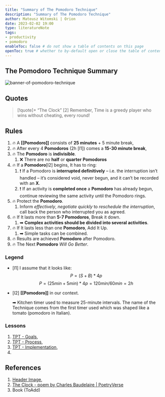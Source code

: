 ```yaml
---
title: "Summary of The Pomodoro Technique"
description: "Summary of The Pomodoro Technique"
author: Mateusz Witomski | Orion
date: 2023-02-02 19:00
type: literatureNote
tags: 
- productivity
- pomodoro
enableToc: false # do not show a table of contents on this page
openToc: true # whether to by-default open or close the table of contents on each page
---
```


## The Pomodoro Technique Summary
![banner-of-pomodoro-technique](stuff/files/The%20Pomodoro%20Technique/banner-of-pomodoro-technique.jpg)

## Quotes

> [!quote]+ “The Clock” [2]
> Remember, Time is a greedy player who wins without cheating, every round!

## Rules
1. 🔥 A **[[Pomodoro]]** consists of **25 minutes** + 5 minute break,
2. 🔥 After every 4 **Pomodoros** (2h [l1]) comes a **15-30 minute break**,
3. 🔥 The **Pomodoro** is **indivisible**. 
	1.  ❌ There are no **half** or **quarter** **Pomodoros** 
4. 🔥 If a **Pomodoro**[l2] begins, It has to ring: 
	1. ❗ If a Pomodoro is **interrupted definitively** – i.e. the interruption isn’t handled – it’s considered void, never begun, and it can’t be recorded with an **X**. 
	2. ❗ If an activity is **completed once** a **Pomodoro** has already begun, continue reviewing the same activity until the Pomodoro rings. 
5. 🔥 Protect the **Pomodoro**. 
	1. Inform *effectively*, *negotiate quickly* to *reschedule the interruption*, call back the person who interrupted you as agreed. 
6. 🔥 If It lasts more than **5-7 Pomodoros**, Break it down. 
	1. ➡ **Complex activities should be divided into several activities**.
7. 🔥 If It lasts less than one **Pomodoro**, Add It Up. 
	1. ➡ Simple tasks can be combined.
8. 🔥 Results are achieved **Pomodoro** after Pomodoro. 
9. 🔥 The Next **Pomodoro** *Will Go Better*.

### Legend
* [l1] I assume that it looks like: $$P = (S + B) * 4p$$
$$P = (25 min + 5 min) * 4p = 120 min / 60 min = 2 h$$
* [l2] **[[Pomodoro]]** in our context.

	 ➡ Kitchen timer used to measure 25-minute intervals. The name of the Technique comes from the first timer used which was shaped like a tomato (pomodoro in Italian).

### Lessons
1. [TPT - Goals](notes/003%20Literature%20Notes/Personal%20Growth/Pomodoro%20Technique/TPT%20-%20Goals.md),
2. [TPT - Process](notes/003%20Literature%20Notes/Personal%20Growth/Pomodoro%20Technique/TPT%20-%20Process.md),
3. [TPT - Implementation](notes/003%20Literature%20Notes/Personal%20Growth/Pomodoro%20Technique/TPT%20-%20Implementation.md),
4. 


## References
1. [Header Image](https://www.stuwo.at/wp-content/uploads/2021/10/banner-of-pomodoro-technique.jpg),
2. [The Clock - poem by Charles Baudelaire | PoetryVerse](https://www.poetryverse.com/charles-baudelaire-poems/the-clock)
3. Book (ToAdd)